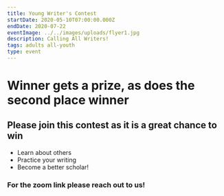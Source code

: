 ```yaml
---
title: Young Writer's Contest
startDate: 2020-05-10T07:00:00.000Z
endDate: 2020-07-22
eventImage: ../../images/uploads/flyer1.jpg
description: Calling All Writers!
tags: adults all-youth
type: event
---
```

# Winner gets a prize, as does the second place winner
## Please join this contest as it is a great chance to win
- Learn about others
- Practice your writing
- Become a better scholar!

### For the zoom link please reach out to us!

